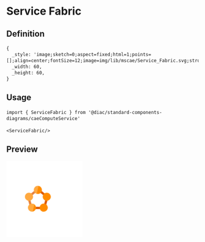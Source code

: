 # Service Fabric

## Definition

```
{
  _style: 'image;sketch=0;aspect=fixed;html=1;points=[];align=center;fontSize=12;image=img/lib/mscae/Service_Fabric.svg;strokeColor=none;',
  _width: 60,
  _height: 60,
}
```

## Usage

```
import { ServiceFabric } from '@diac/standard-components-diagrams/caeComputeService'

<ServiceFabric/>
```

## Preview

<img src="./service-fabric.png" width="200"/>
